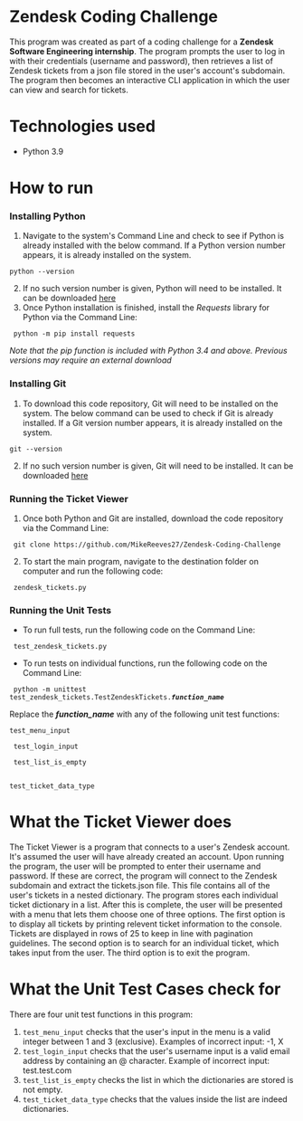 # Zendesk Coding Challenge
This program was created as part of a coding challenge for a **Zendesk Software Engineering internship**. 
The program prompts the user to log in with their credentials (username and password), then retrieves a list of Zendesk tickets from a json file stored in the user's account's subdomain. 
The program then becomes an interactive CLI application in which the user can view and search for tickets.


# Technologies used
- Python 3.9


# How to run
### Installing Python

1. Navigate to the system's Command Line and check to see if Python is already installed with the below command. If a Python version number appears, it is already installed on the system.

<pre><code>python --version</code></pre>

2. If no such version number is given, Python will need to be installed. It can be downloaded [here](https://www.python.org/downloads/)
3. Once Python installation is finished, install the *Requests* library for Python via the Command Line:

<pre><code> python -m pip install requests </code></pre>

*Note that the pip function is included with Python 3.4 and above. Previous versions may require an external download*

### Installing Git

1. To download this code repository, Git will need to be installed on the system. The below command can be used to check if Git is already installed. If a Git version number appears, it is already installed on the system.

<pre><code>git --version</code></pre>

2. If no such version number is given, Git will need to be installed. It can be downloaded [here](https://git-scm.com/downloads)

### Running the Ticket Viewer

1. Once both Python and Git are installed, download the code repository via the Command Line:

<pre><code> git clone https://github.com/MikeReeves27/Zendesk-Coding-Challenge </code></pre>

2. To start the main program, navigate to the destination folder on computer and run the following code:

<pre><code> zendesk_tickets.py </code></pre>

### Running the Unit Tests

- To run full tests, run the following code on the Command Line:

<pre><code> test_zendesk_tickets.py </code></pre>

- To run tests on individual functions, run the following code on the Command Line:

<pre><code> python -m unittest test_zendesk_tickets.TestZendeskTickets.<b><i>function_name</i></b> </code></pre>

Replace the <b><i>function_name</i></b> with any of the following unit test functions:

<code>test_menu_input<p>
test_login_input<p>
test_list_is_empty<p>
test_ticket_data_type</code>

# What the Ticket Viewer does
The Ticket Viewer is a program that connects to a user's Zendesk account. It's assumed the user will have already created an account. Upon running the program, the user will be
prompted to enter their username and password. If these are correct, the program will connect to the Zendesk subdomain and extract the tickets.json file. This file contains
all of the user's tickets in a nested dictionary. The program stores each individual ticket dictionary in a list. After this is complete, the user will be presented with a menu
that lets them choose one of three options. The first option is to display all tickets by printing relevent ticket information to the console. Tickets are displayed in rows
of 25 to keep in line with pagination guidelines. The second option is to search for an individual ticket, which takes input from the user. The third option is
to exit the program.

# What the Unit Test Cases check for
There are four unit test functions in this program:

1. <code>test_menu_input</code> checks that the user's input in the menu is a valid integer between 1 and 3 (exclusive). Examples of incorrect input: -1, X
2. <code>test_login_input</code> checks that the user's username input is a valid email address by containing an @ character. Example of incorrect input: test.test.com
3. <code>test_list_is_empty</code> checks the list in which the dictionaries are stored is not empty.
4. <code>test_ticket_data_type</code> checks that the values inside the list are indeed dictionaries.
